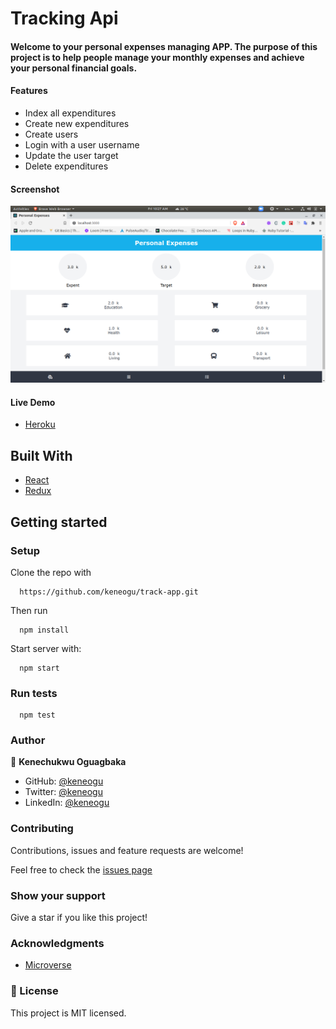 # Tracking Api

#### Welcome to your personal expenses managing APP. The purpose of this project is to help people manage your monthly expenses and achieve your personal financial goals.

#### Features
- Index all expenditures
- Create new expenditures
- Create users
- Login with a user username
- Update the user target
- Delete expenditures

#### Screenshot

![screenshot](public/expense.png)


#### Live Demo
- [Heroku](https://tracking-finance-app.herokuapp.com/)

## Built With
- [React](https://reactjs.org/)
- [Redux](https://redux.js.org/)

## Getting started

### Setup

Clone the repo with

```
  https://github.com/keneogu/track-app.git
```

Then run

```
  npm install
```

Start server with:

```
  npm start
```

### Run tests

```
  npm test
```

### Author

👤 **Kenechukwu Oguagbaka**

- GitHub: [@keneogu](https://github.com/keneogu)
- Twitter: [@keneogu](https://twitter.com/keneogu)
- LinkedIn: [@keneogu](https://www.linkedin.com/in/kene-ogu/)



### Contributing

Contributions, issues and feature requests are welcome!

Feel free to check the [issues page](https://github.com/keneogu/track-app/issues)


### Show your support

Give a star if you like this project!

### Acknowledgments

- [Microverse](https://www.microverse.org/)

### 📝 License

This project is MIT licensed.